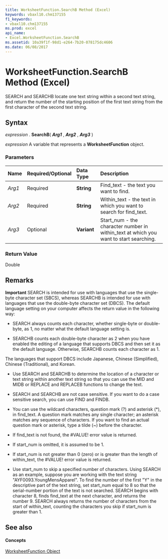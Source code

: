 ```yaml
---
title: WorksheetFunction.SearchB Method (Excel)
keywords: vbaxl10.chm137155
f1_keywords:
- vbaxl10.chm137155
ms.prod: excel
api_name:
- Excel.WorksheetFunction.SearchB
ms.assetid: 10a39f1f-98d1-e264-7b20-078175dc4606
ms.date: 06/08/2017
---
```



# WorksheetFunction.SearchB Method (Excel)

SEARCH and SEARCHB locate one text string within a second text string, and return the number of the starting position of the first text string from the first character of the second text string.


## Syntax

 _expression_ . **SearchB**( **_Arg1_** , **_Arg2_** , **_Arg3_** )

 _expression_ A variable that represents a **WorksheetFunction** object.


### Parameters



|**Name**|**Required/Optional**|**Data Type**|**Description**|
|:-----|:-----|:-----|:-----|
| _Arg1_|Required| **String**|Find_text - the text you want to find.|
| _Arg2_|Required| **String**|Within_text - the text in which you want to search for find_text.|
| _Arg3_|Optional| **Variant**|Start_num - the character number in within_text at which you want to start searching.|

### Return Value

Double


## Remarks


 **Important**  SEARCH is intended for use with languages that use the single-byte character set (SBCS), whereas SEARCHB is intended for use with languages that use the double-byte character set (DBCS). The default language setting on your computer affects the return value in the following way:


- SEARCH always counts each character, whether single-byte or double-byte, as 1, no matter what the default language setting is.
    
-  SEARCHB counts each double-byte character as 2 when you have enabled the editing of a language that supports DBCS and then set it as the default language. Otherwise, SEARCHB counts each character as 1.
    
 The languages that support DBCS include Japanese, Chinese (Simplified), Chinese (Traditional), and Korean.


- Use SEARCH and SEARCHB to determine the location of a character or text string within another text string so that you can use the MID and MIDB or REPLACE and REPLACEB functions to change the text.
    
- SEARCH and SEARCHB are not case sensitive. If you want to do a case sensitive search, you can use FIND and FINDB.
    
- You can use the wildcard characters, question mark (?) and asterisk (*), in find_text. A question mark matches any single character; an asterisk matches any sequence of characters. If you want to find an actual question mark or asterisk, type a tilde (~) before the character.
    
- If find_text is not found, the #VALUE! error value is returned.
    
- If start_num is omitted, it is assumed to be 1.
    
- If start_num is not greater than 0 (zero) or is greater than the length of within_text, the #VALUE! error value is returned.
    
- Use start_num to skip a specified number of characters. Using SEARCH as an example, suppose you are working with the text string "AYF0093.YoungMensApparel". To find the number of the first "Y" in the descriptive part of the text string, set start_num equal to 8 so that the serial-number portion of the text is not searched. SEARCH begins with character 8, finds find_text at the next character, and returns the number 9. SEARCH always returns the number of characters from the start of within_text, counting the characters you skip if start_num is greater than 1.
    

## See also


#### Concepts


[WorksheetFunction Object](Excel.WorksheetFunction.md)

